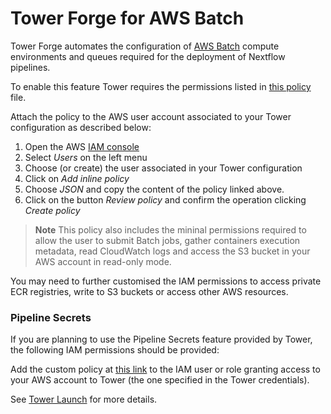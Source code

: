 # Tower Forge for AWS Batch

Tower Forge automates the configuration of [AWS Batch](https://aws.amazon.com/batch/) compute environments and queues
required for the deployment of Nextflow pipelines. 

To enable this feature Tower requires the permissions listed in [this policy](forge-policy.json) file. 

Attach the policy to the AWS user account associated to your Tower configuration as described below: 

1) Open the AWS [IAM console](https://console.aws.amazon.com/iam/home)
2) Select *Users* on the left menu 
3) Choose (or create) the user associated in your Tower configuration 
4) Click on *Add inline policy*
5) Choose *JSON* and copy the content of the policy linked above. 
6) Click on the button *Review policy* and confirm the operation clicking *Create policy* 

> **Note** 
> This policy also includes the mininal permissions required to allow the user to submit
> Batch jobs, gather containers execution metadata, read CloudWatch logs and access the S3 bucket in your AWS 
> account in read-only mode. 

You may need to further customised the IAM permissions to access private ECR registries, 
write to S3 buckets or access other AWS resources. 

### Pipeline Secrets

If you are planning to use the Pipeline Secrets feature provided by Tower, the following
IAM permissions should be provided:

Add the custom policy at [this link](../launch/secrets-policy-account.json) to the IAM user or role granting
   access to your AWS account to Tower (the one specified in the Tower credentials).

See [Tower Launch](../launch/README.md) for more details.
